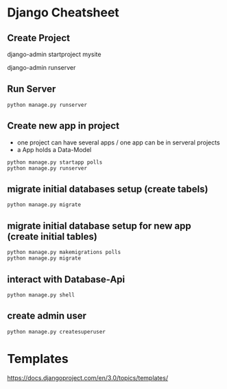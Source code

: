 # Django Cheatsheet

## Create Project
django-admin startproject mysite

django-admin runserver

## Run Server
```
python manage.py runserver
```

## Create new app in project
* one project can have several apps / one app can be in serveral projects
* a App holds a Data-Model
```
python manage.py startapp polls
python manage.py runserver
```

## migrate initial databases setup (create tabels)
```
python manage.py migrate
```

## migrate initial database setup for new app (create initial tables)
```
python manage.py makemigrations polls
python manage.py migrate
```

## interact with Database-Api
```
python manage.py shell
```

## create admin user
```
python manage.py createsuperuser
```

# Templates

https://docs.djangoproject.com/en/3.0/topics/templates/